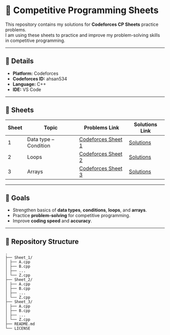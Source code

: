 # 🚀 Competitive Programming Sheets

This repository contains my solutions for **Codeforces CP Sheets** practice problems.  
I am using these sheets to practice and improve my problem-solving skills in competitive programming.

---

## 📌 Details

- **Platform:** Codeforces  
- **Codeforces ID:** ahsan534  
- **Language:** C++  
- **IDE:** VS Code  

---

## 📑 Sheets

| Sheet | Topic                  | Problems Link                                                                 | Solutions Link     |
|-------|-------------------------|-------------------------------------------------------------------------------|--------------------|
| 1     | Data type – Condition   | [Codeforces Sheet 1](https://codeforces.com/group/MWSDmqGsZm/contest/219158)  | [Solutions](./Sheet_1) |
| 2     | Loops                   | [Codeforces Sheet 2](https://codeforces.com/group/MWSDmqGsZm/contest/219432)  | [Solutions](./Sheet_2) |
| 3     | Arrays                  | [Codeforces Sheet 3](https://codeforces.com/group/MWSDmqGsZm/contest/219774)  | [Solutions](./Sheet_3) |

---

## 🎯 Goals

- Strengthen basics of **data types**, **conditions**, **loops**, and **arrays**.  
- Practice **problem-solving** for competitive programming.  
- Improve **coding speed** and **accuracy**.  

---

## 📂 Repository Structure
```
.
├── Sheet_1/
│ ├── A.cpp
│ ├── B.cpp
│ ├── ...
│ └── Z.cpp
├── Sheet_2/
│ ├── A.cpp
│ ├── B.cpp
│ ├── ...
│ └── Z.cpp
├── Sheet_3/
│ ├── A.cpp
│ ├── B.cpp
│ ├── ...
│ └── Z.cpp
├── README.md
└── LICENSE
```

